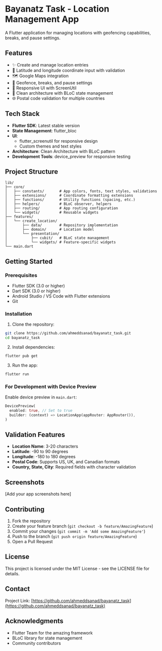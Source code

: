 # Bayanatz Task - Location Management App

A Flutter application for managing locations with geofencing capabilities, breaks, and pause settings.

## Features

- ✨ Create and manage location entries
- 📍 Latitude and longitude coordinate input with validation
- 🗺️ Google Maps integration
- 🔐 Geofence, breaks, and pause settings
- 📱 Responsive UI with ScreenUtil
- 🎨 Clean architecture with BLoC state management
- 🌐 Postal code validation for multiple countries

## Tech Stack

- **Flutter SDK**: Latest stable version
- **State Management**: flutter_bloc
- **UI**: 
  - flutter_screenutil for responsive design
  - Custom themes and text styles
- **Architecture**: Clean Architecture with BLoC pattern
- **Development Tools**: device_preview for responsive testing

## Project Structure

```
lib/
├── core/
│   ├── constants/       # App colors, fonts, text styles, validations
│   ├── extensions/      # Coordinate formatting extensions
│   ├── functions/       # Utility functions (spacing, etc.)
│   ├── helpers/         # BLoC observer, helpers
│   ├── routing/         # App routing configuration
│   └── widgets/         # Reusable widgets
├── features/
│   └── create_location/
│       ├── data/        # Repository implementation
│       ├── domain/      # Location model
│       └── presentation/
│           ├── cubit/   # BLoC state management
│           └── widgets/ # Feature-specific widgets
└── main.dart
```

## Getting Started

### Prerequisites

- Flutter SDK (3.0 or higher)
- Dart SDK (3.0 or higher)
- Android Studio / VS Code with Flutter extensions
- Git

### Installation

1. Clone the repository:
```bash
git clone https://github.com/ahmeddsanad/bayanatz_task.git
cd bayanatz_task
```

2. Install dependencies:
```bash
flutter pub get
```

3. Run the app:
```bash
flutter run
```

### For Development with Device Preview

Enable device preview in `main.dart`:
```dart
DevicePreview(
  enabled: true, // Set to true
  builder: (context) => LocationApp(appRouter: AppRouter()),
)
```

## Validation Features

- **Location Name**: 3-20 characters
- **Latitude**: -90 to 90 degrees
- **Longitude**: -180 to 180 degrees
- **Postal Code**: Supports US, UK, and Canadian formats
- **Country, State, City**: Required fields with character validation

## Screenshots

[Add your app screenshots here]

## Contributing

1. Fork the repository
2. Create your feature branch (`git checkout -b feature/AmazingFeature`)
3. Commit your changes (`git commit -m 'Add some AmazingFeature'`)
4. Push to the branch (`git push origin feature/AmazingFeature`)
5. Open a Pull Request

## License

This project is licensed under the MIT License - see the LICENSE file for details.

## Contact

Project Link: [https://github.com/ahmeddsanad/bayanatz_task](https://github.com/ahmeddsanad/bayanatz_task)

## Acknowledgments

- Flutter Team for the amazing framework
- BLoC library for state management
- Community contributors
